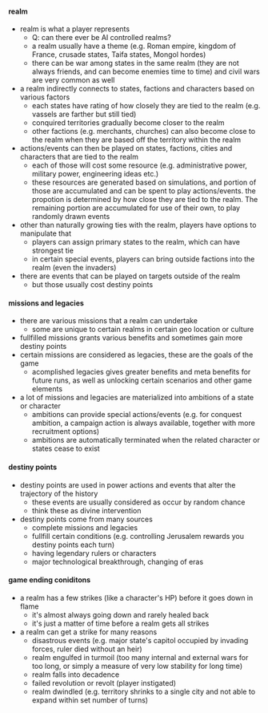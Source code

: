 
#### realm

- realm is what a player represents
  - Q: can there ever be AI controlled realms?
  - a realm usually have a theme (e.g. Roman empire, kingdom of France, crusade states, Taifa states, Mongol hordes)
  - there can be war among states in the same realm (they are not always friends, and can become enemies time to time) and civil wars are very common as well
- a realm indirectly connects to states, factions and characters based on various factors
  - each states have rating of how closely they are tied to the realm (e.g. vassels are farther but still tied)
  - conquired territories gradually become closer to the realm
  - other factions (e.g. merchants, churches) can also become close to the realm when they are based off the territory within the realm
- actions/events can then be played on states, factions, cities and characters that are tied to the realm
  - each of those will cost some resource (e.g. administrative power, military power, engineering ideas etc.)
  - these resources are generated based on simulations, and portion of those are accumulated and can be spent to play actions/events. the propotion is determined by how close they are tied to the realm. The remaining portion are accumulated for use of their own, to play randomly drawn events
- other than naturally growing ties with the realm, players have options to manipulate that
  - players can assign primary states to the realm, which can have strongest tie
  - in certain special events, players can bring outside factions into the realm (even the invaders)
- there are events that can be played on targets outside of the realm
  - but those usually cost destiny points


#### missions and legacies

- there are various missions that a realm can undertake
  - some are unique to certain realms in certain geo location or culture
- fullfilled missions grants various benefits and sometimes gain more destiny points
- certain missions are considered as legacies, these are the goals of the game
  - acomplished legacies gives greater benefits and meta benefits for future runs, as well as unlocking certain scenarios and other game elements
- a lot of missions and legacies are materialized into ambitions of a state or character
  - ambitions can provide special actions/events (e.g. for conquest ambition, a campaign action is always available, together with more recruitment options)
  - ambitions are automatically terminated when the related character or states cease to exist


#### destiny points

- destiny points are used in power actions and events that alter the trajectory of the history
  - these events are usually considered as occur by random chance
  - think these as divine intervention
- destiny points come from many sources
  - complete missions and legacies
  - fullfill certain conditions (e.g. controlling Jerusalem rewards you destiny points each turn)
  - having legendary rulers or characters
  - major technological breakthrough, changing of eras


#### game ending coniditons

- a realm has a few strikes (like a character's HP) before it goes down in flame
  - it's almost always going down and rarely healed back
  - it's just a matter of time before a realm gets all strikes
- a realm can get a strike for many reasons
  - disastrous events (e.g. major state's capitol occupied by invading forces, ruler died without an heir)
  - realm engulfed in turmoil (too many internal and external wars for too long, or simply a measure of very low stability for long time)
  - realm falls into decadence
  - failed revolution or revolt (player instigated)
  - realm dwindled (e.g. territory shrinks to a single city and not able to expand within set number of turns)








